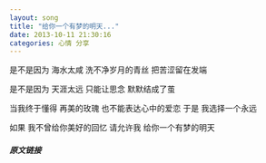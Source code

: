 ```yaml
---
layout: song 
title: "给你一个有梦的明天..."
date: 2013-10-11 21:30:16
categories: 心情 分享
---
```


是不是因为
海水太咸
洗不净岁月的青丝
把苦涩留在发端

是不是因为
天涯太远
只能让思念
默默结成了茧

当我终于懂得
再美的玫瑰
也不能表达心中的爱恋
于是 我选择一个永远

如果
我不曾给你美好的回忆
请允许我
给你一个有梦的明天

##### 原文链接
